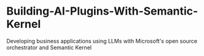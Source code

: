 # Building-AI-Plugins-With-Semantic-Kernel
Developing business applications using LLMs with Microsoft's open source orchestrator and Semantic Kernel
